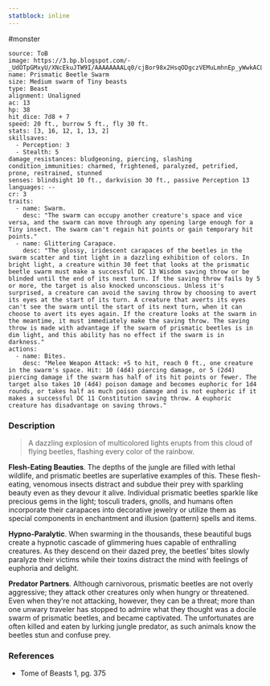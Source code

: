 ```yaml
---
statblock: inline
---
```

 #monster 

```statblock
source: ToB
image: https://3.bp.blogspot.com/-_UdOTpGMxyU/XNcEkuJTW9I/AAAAAAAALq0/cjBor98x2HsqODgczVEMuLmhnEp_yWwkACLcBGAs/s1600/prismatic%2Bbeetles.png
name: Prismatic Beetle Swarm
size: Medium swarm of Tiny beasts
type: Beast
alignment: Unaligned
ac: 13
hp: 38
hit_dice: 7d8 + 7
speed: 20 ft., burrow 5 ft., fly 30 ft.
stats: [3, 16, 12, 1, 13, 2]
skillsaves:
  - Perception: 3
  - Stealth: 5
damage_resistances: bludgeoning, piercing, slashing
condition_immunities: charmed, frightened, paralyzed, petrified, prone, restrained, stunned
senses: blindsight 10 ft., darkvision 30 ft., passive Perception 13
languages: --
cr: 3
traits:
  - name: Swarm.
    desc: "The swarm can occupy another creature's space and vice versa, and the swarm can move through any opening large enough for a Tiny insect. The swarm can't regain hit points or gain temporary hit points."
  - name: Glittering Carapace.
    desc: "The glossy, iridescent carapaces of the beetles in the swarm scatter and tint light in a dazzling exhibition of colors. In bright light, a creature within 30 feet that looks at the prismatic beetle swarm must make a successful DC 13 Wisdom saving throw or be blinded until the end of its next turn. If the saving throw fails by 5 or more, the target is also knocked unconscious. Unless it's surprised, a creature can avoid the saving throw by choosing to avert its eyes at the start of its turn. A creature that averts its eyes can't see the swarm until the start of its next turn, when it can choose to avert its eyes again. If the creature looks at the swarm in the meantime, it must immediately make the saving throw. The saving throw is made with advantage if the swarm of prismatic beetles is in dim light, and this ability has no effect if the swarm is in darkness."
actions:
  - name: Bites.
    desc: "Melee Weapon Attack: +5 to hit, reach 0 ft., one creature in the swarm's space. Hit: 10 (4d4) piercing damage, or 5 (2d4) piercing damage if the swarm has half of its hit points or fewer. The target also takes 10 (4d4) poison damage and becomes euphoric for 1d4 rounds, or takes half as much poison damage and is not euphoric if it makes a successful DC 11 Constitution saving throw. A euphoric creature has disadvantage on saving throws."
```

### Description

>A dazzling explosion of multicolored lights erupts from this cloud of flying beetles, flashing every color of the rainbow.

**Flesh-Eating Beauties**. The depths of the jungle are filled with lethal wildlife, and prismatic beetles are superlative examples of this. These flesh-eating, venomous insects distract and subdue their prey with sparkling beauty even as they devour it alive. Individual prismatic beetles sparkle like precious gems in the light; tosculi traders, gnolls, and humans often incorporate their carapaces into decorative jewelry or utilize them as special components in enchantment and illusion (pattern) spells and items.

**Hypno-Paralytic**. When swarming in the thousands, these beautiful bugs create a hypnotic cascade of glimmering hues capable of enthralling creatures. As they descend on their dazed prey, the beetles’ bites slowly paralyze their victims while their toxins distract the mind with feelings of euphoria and delight.

**Predator Partners**. Although carnivorous, prismatic beetles are not overly aggressive; they attack other creatures only when hungry or threatened. Even when they’re not attacking, however, they can be a threat; more than one unwary traveler has stopped to admire what they thought was a docile swarm of prismatic beetles, and became captivated. The unfortunates are often killed and eaten by lurking jungle predator, as such animals know the beetles stun and confuse prey.

### References

* Tome of Beasts 1, pg. 375
